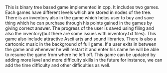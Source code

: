 This is binary tree based game implemented in cpp.
It includes two games. 
Each games have different levels which are stored in nodes of the tree.
There is an inventory also in the game which helps user to buy and save thing which he can purchase through his points gained in the games by giving correct answer.
The progress of the user is saved using filing and also the inventory(but there are some issues with inventory.txt files).
This game also include attractive Ascii arts and sound libraries.
There is also a cartoonic music in the background of full game.
If a user exits in between the game and whenever he will restart it and enter his name he will be able to resume the game from where he left off.
This game can be updated by adding more level and more difficulty skills in the future for instance, we can add the time difficulty and other difficulties as well.
